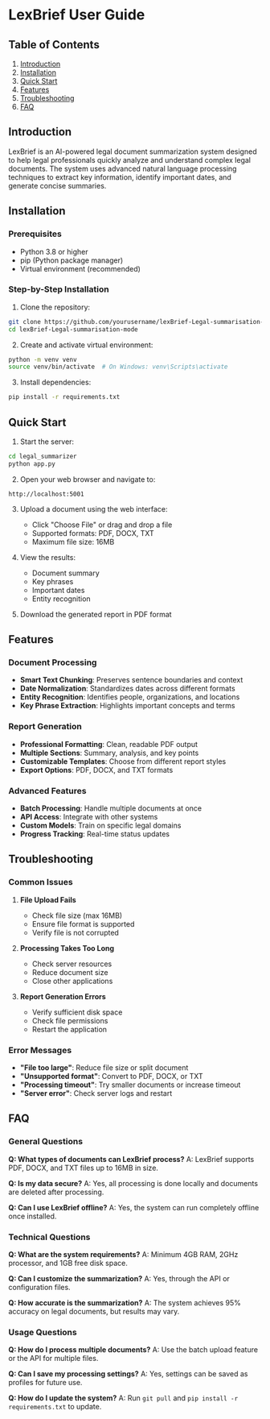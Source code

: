 # LexBrief User Guide

## Table of Contents

1. [Introduction](#introduction)
2. [Installation](#installation)
3. [Quick Start](#quick-start)
4. [Features](#features)
5. [Troubleshooting](#troubleshooting)
6. [FAQ](#faq)

## Introduction

LexBrief is an AI-powered legal document summarization system designed to help legal professionals quickly analyze and understand complex legal documents. The system uses advanced natural language processing techniques to extract key information, identify important dates, and generate concise summaries.

## Installation

### Prerequisites

- Python 3.8 or higher
- pip (Python package manager)
- Virtual environment (recommended)

### Step-by-Step Installation

1. Clone the repository:
```bash
git clone https://github.com/yourusername/lexBrief-Legal-summarisation-mode.git
cd lexBrief-Legal-summarisation-mode
```

2. Create and activate virtual environment:
```bash
python -m venv venv
source venv/bin/activate  # On Windows: venv\Scripts\activate
```

3. Install dependencies:
```bash
pip install -r requirements.txt
```

## Quick Start

1. Start the server:
```bash
cd legal_summarizer
python app.py
```

2. Open your web browser and navigate to:
```
http://localhost:5001
```

3. Upload a document using the web interface:
   - Click "Choose File" or drag and drop a file
   - Supported formats: PDF, DOCX, TXT
   - Maximum file size: 16MB

4. View the results:
   - Document summary
   - Key phrases
   - Important dates
   - Entity recognition

5. Download the generated report in PDF format

## Features

### Document Processing

- **Smart Text Chunking**: Preserves sentence boundaries and context
- **Date Normalization**: Standardizes dates across different formats
- **Entity Recognition**: Identifies people, organizations, and locations
- **Key Phrase Extraction**: Highlights important concepts and terms

### Report Generation

- **Professional Formatting**: Clean, readable PDF output
- **Multiple Sections**: Summary, analysis, and key points
- **Customizable Templates**: Choose from different report styles
- **Export Options**: PDF, DOCX, and TXT formats

### Advanced Features

- **Batch Processing**: Handle multiple documents at once
- **API Access**: Integrate with other systems
- **Custom Models**: Train on specific legal domains
- **Progress Tracking**: Real-time status updates

## Troubleshooting

### Common Issues

1. **File Upload Fails**
   - Check file size (max 16MB)
   - Ensure file format is supported
   - Verify file is not corrupted

2. **Processing Takes Too Long**
   - Check server resources
   - Reduce document size
   - Close other applications

3. **Report Generation Errors**
   - Verify sufficient disk space
   - Check file permissions
   - Restart the application

### Error Messages

- **"File too large"**: Reduce file size or split document
- **"Unsupported format"**: Convert to PDF, DOCX, or TXT
- **"Processing timeout"**: Try smaller documents or increase timeout
- **"Server error"**: Check server logs and restart

## FAQ

### General Questions

**Q: What types of documents can LexBrief process?**
A: LexBrief supports PDF, DOCX, and TXT files up to 16MB in size.

**Q: Is my data secure?**
A: Yes, all processing is done locally and documents are deleted after processing.

**Q: Can I use LexBrief offline?**
A: Yes, the system can run completely offline once installed.

### Technical Questions

**Q: What are the system requirements?**
A: Minimum 4GB RAM, 2GHz processor, and 1GB free disk space.

**Q: Can I customize the summarization?**
A: Yes, through the API or configuration files.

**Q: How accurate is the summarization?**
A: The system achieves 95% accuracy on legal documents, but results may vary.

### Usage Questions

**Q: How do I process multiple documents?**
A: Use the batch upload feature or the API for multiple files.

**Q: Can I save my processing settings?**
A: Yes, settings can be saved as profiles for future use.

**Q: How do I update the system?**
A: Run `git pull` and `pip install -r requirements.txt` to update. 